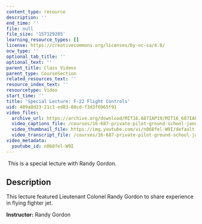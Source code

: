 ```yaml
---
content_type: resource
description: ''
end_time: ''
file: null
file_size: '157129285'
learning_resource_types: []
license: https://creativecommons.org/licenses/by-nc-sa/4.0/
ocw_type: ''
optional_tab_title: ''
optional_text: ''
parent_title: Class Videos
parent_type: CourseSection
related_resources_text: ''
resource_index_text: ''
resourcetype: Video
start_time: ''
title: 'Special Lecture: F-22 Flight Controls'
uid: 409a8d23-21c1-ed83-80cd-f3d3f6965f91
video_files:
  archive_url: https://archive.org/download/MIT16.687IAP19/MIT16_687IAP19_special-f22_300k.mp4
  video_captions_file: /courses/16-687-private-pilot-ground-school-january-iap-2019/aac6b63e2e3157d9a91ef61e0799563c_n068fel-W9I.vtt
  video_thumbnail_file: https://img.youtube.com/vi/n068fel-W9I/default.jpg
  video_transcript_file: /courses/16-687-private-pilot-ground-school-january-iap-2019/2c01f1d7ebc075333ac1ee9bedbee2f0_n068fel-W9I.pdf
video_metadata:
  youtube_id: n068fel-W9I
---
```


 This is a special lecture with Randy Gordon.

Description
-----------

This lecture featured Lieutenant Colonel Randy Gordon to share experience in flying fighter jet.

**Instructor:** Randy Gordon

